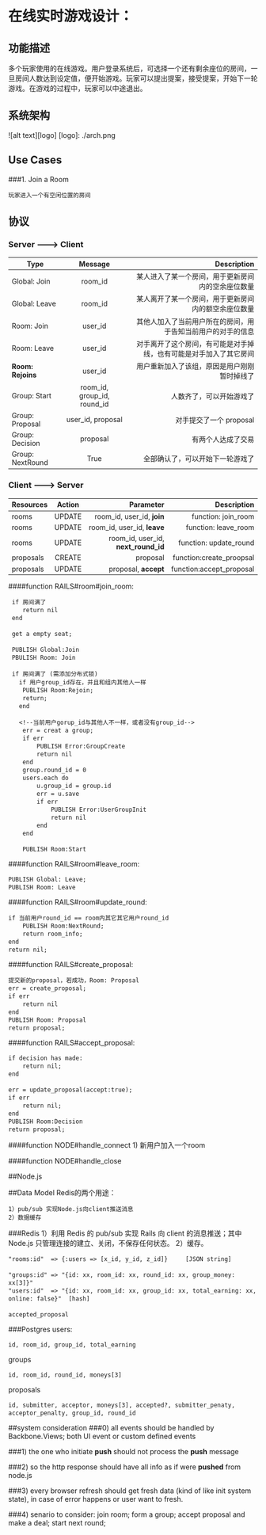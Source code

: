 # 在线实时游戏设计：
## 功能描述   
   
   多个玩家使用的在线游戏。用户登录系统后，可选择一个还有剩余座位的房间，一旦房间人数达到设定值，便开始游戏。玩家可以提出提案，接受提案，开始下一轮游戏。在游戏的过程中，玩家可以中途退出。


## 系统架构
![alt text][logo]
[logo]: ./arch.png
    	
## Use Cases

###1. Join a Room


	玩家进入一个有空闲位置的房间
	
	

## 协议

### Server ---> Client 
   
   
   |            Type         |       Message     |      Description    |
   | ------------------------|:-----------------:| -------------------:|
   | Global: Join | room_id | 某人进入了某一个房间，用于更新房间内的空余座位数量|
   | Global: Leave| room_id | 某人离开了某一个房间，用于更新房间内的额空余座位数量|
   | Room: Join   | user_id | 其他人加入了当前用户所在的房间，用于告知当前用户的对手的信息|
   | Room: Leave  | user_id | 对手离开了这个房间，有可能是对手掉线，也有可能是对手加入了其它房间 |
   | **Room: Rejoins**| user_id |用户重新加入了该组，原因是用户刚刚暂时掉线了|
   | Group: Start  | room_id, group_id, round_id | 人数齐了，可以开始游戏了|
   | Group: Proposal | user_id, proposal | 对手提交了一个 proposal |
   | Group: Decision | proposal | 有两个人达成了交易 |
   | Group: NextRound| True | 全部确认了，可以开始下一轮游戏了 | 
   
   
### Client ---> Server


   | Resources | Action | Parameter | Description|
   | ----------|:------:| -----------:| ----------:|
   | rooms | UPDATE |  room_id, user_id, **join** | function: join_room|
   | rooms | UPDATE | room_id, user_id, **leave** | function: leave_room 
   | rooms | UPDATE | room_id, user_id, **next_round_id**| function: update_round |
   |proposals|CREATE|proposal| function:create_proopsal|
   |proposals|UPDATE|proposal, **accept**|function:accept_proposal|
   
####function RAILS#room#join_room:
	 
	 if 房间满了
	 	return nil
	 end
	 
	 get a empty seat;
	 
	 PUBLISH Global:Join
	 PBULISH Room: Join
	 
	 if 房间满了 (需添加分布式锁)
	   if 用户group_id存在，并且和组内其他人一样
	   	PUBLISH Room:Rejoin;
	   	return;
	   end
	   
	   <!--当前用户gorup_id与其他人不一样，或者没有group_id-->
	 	err = creat a group;
	 	if err
	 		PUBLISH Error:GroupCreate
	 		return nil
	 	end
	 	group.round_id = 0
	 	users.each do
	 		u.group_id = group.id
	 		err = u.save
	 		if err
	 			PUBLISH Error:UserGroupInit
	 			return nil
	 		end
	 	end
	 	
	 	PUBLISH Room:Start
	 	
	 	
####function RAILS#room#leave_room:
	
	PUBLISH Global: Leave;
	PUBLISH Room: Leave
   
####function RAILS#room#update_round:
  
	if 当前用户round_id == room内其它其它用户round_id
		PUBLISH Room:NextRound;
		return room_info;
	end
	return nil;
		

####function RAILS#create_proposal:
		
	提交新的proposal，若成功，Room: Proposal
	err = create_proposal;
	if err
		return nil
	end
	PUBLISH Room: Proposal
	return proposal;
   

####function RAILS#accept_proposal:

	if decision has made:
		return nil;
	end
	
	err = update_proposal(accept:true);
	if err
		return nil;
	end
	PUBLISH Room:Decision
	return proposal;
   
   
####function NODE#handle_connect
	1) 新用户加入一个room 

####function NODE#handle_close


##Node.js 


##Data Model
Redis的两个用途：

    1）pub/sub 实现Node.js向client推送消息
    2）数据缓存
###Redis
	 1）利用 Redis 的 pub/sub 实现 Rails 向 client 的消息推送；其中 Node.js 只管理连接的建立、关闭，不保存任何状态。
	 2）缓存。

    "rooms:id"  => {:users => [x_id, y_id, z_id]}     [JSON string]
    
    "groups:id" => "{id: xx, room_id: xx, round_id: xx, group_money: xx[3]}"
    "users:id"  => "{id: xx, room_id: xx, group_id: xx, total_earning: xx, online: false}"  [hash]

    accepted_proposal
    
###Postgres
users:
	
	id, room_id, group_id, total_earning


groups

	id, room_id, round_id, moneys[3]
	
	 
proposals

	id, submitter, acceptor, moneys[3], accepted?, submitter_penaty, acceptor_penalty, group_id, round_id
	
	
##system consideration
###0) all events should be handled by Backbone.Views; both UI event or custom defined events

###1) the one who initiate **push** should not process the **push** message


###2) so the http response should have all info as if were **pushed** from node.js


###3) every browser refresh should get fresh data (kind of like init system state), in case of error happens or user want to fresh.

###4) senario to consider:
      join room;
      form a group;
      accept proposal and make a deal;
      start next round;
